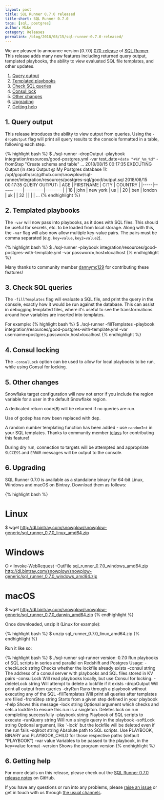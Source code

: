 ```yaml
---
layout: post
title: SQL Runner 0.7.0 released
title-short: SQL Runner 0.7.0
tags: [sql, postgres]
author: Mike
category: Releases
permalink: /blog/2018/08/15/sql-runner-0.7.0-released/
---
```


We are pleased to announce version [0.7.0] [070-release] of [SQL Runner][repo]. This release adds many new features including returned query output, templated playbooks, the ability to view evaluated SQL file templates, and other updates.

1. [Query output](#query-output)
2. [Templated playbooks](#templated-playbooks)
3. [Check SQL queries](#check-sql)
4. [Consul lock](#consul-lock)
5. [Other changes](#other-changes)
6. [Upgrading](#upgrading)
7. [Getting help](#help)

<!--more-->

<h2 id="query-output">1. Query output</h2>

This release introduces the ability to view output from queries. Using the `-dropOutput` flag will print all query results to the console formatted in a table, following each step.

{% highlight bash %}
$ ./sql-runner -dropOutput -playbook integration/resources/good-postgres.yml -var test_date=`date "+%Y_%m_%d"` -fromStep "Create schema and table"
...
2018/08/15 00:17:35 EXECUTING Output (in step Output @ My Postgres database 1): /opt/gopath/src/github.com/snowplow/sql-runner/integration/resources/postgres-sql/good/output.sql
2018/08/15 00:17:35 QUERY OUTPUT:
| AGE | FIRSTNAME |   CITY   | COUNTRY |
|-----|-----------|----------|---------|
|  18 | john      | new york | us      |
|  20 | ben       | london   | uk      |
|  32 |           |          |         |
...
{% endhighlight %}

<h2 id="templated-playbooks">2. Templated playbooks</h2>

The `-var` will now pass into playbooks, as it does with SQL files. This should be useful for secrets, etc. to be loaded from local storage. Along with this, the `-var` flag will also now allow multiple key-value pairs. The pairs must be comma separated (e.g. `key=value,key2=value2`).

{% highlight bash %}
$ ./sql-runner -playbook integration/resources/good-postgres-with-template.yml -var password=,host=localhost
{% endhighlight %}

Many thanks to community member [dannymc129][dannymc129] for contributing these features!

<h2 id="check-sql">3. Check SQL queries</h2>

The `-fillTemplates` flag will evaluate a SQL file, and print the query in the console, exactly how it would be run against the database. This can assist in debugging templated files, where it's useful to see the transformations around how variables are inserted into templates.

For example:
{% highlight bash %}
$ ./sql-runner -fillTemplates -playbook integration/resources/good-postgres-with-template.yml -var username=postgres,password=,host=localhost
{% endhighlight %}

<h2 id="consul-lock">4. Consul locking</h2>

The `-consulLock` option can be used to allow for local playbooks to be run, while using Consul for locking.

<h2 id="other-changes">5. Other changes</h2>

Snowflake target configuration will now not error if you include the region variable for a user in the default Snowflake region.

A dedicated return code(8) will be returned if no queries are run.

Use of godep has now been replaced with dep.

A random number templating function has been added - use `randomInt` in your SQL templates. Thanks to community member [tclass][tclass] for contributing this feature!

During dry run, connection to targets will be attempted and appropriate `SUCCESS` and `ERROR` messages will be output to the console.

<h2 id="upgrading">6. Upgrading</h2>

SQL Runner 0.7.0 is available as a standalone binary for 64-bit Linux, Windows and macOS on Bintray. Download them as follows:

{% highlight bash %}
# Linux
$ wget http://dl.bintray.com/snowplow/snowplow-generic/sql_runner_0.7.0_linux_amd64.zip

# Windows
C:\> Invoke-WebRequest -OutFile sql_runner_0.7.0_windows_amd64.zip http://dl.bintray.com/snowplow/snowplow-generic/sql_runner_0.7.0_windows_amd64.zip

# macOS
$ wget http://dl.bintray.com/snowplow/snowplow-generic/sql_runner_0.7.0_darwin_amd64.zip
{% endhighlight %}

Once downloaded, unzip it (Linux for example):

{% highlight bash %}
$ unzip sql_runner_0.7.0_linux_amd64.zip
{% endhighlight %}

Run it like so:

{% highlight bash %}
$ ./sql-runner
sql-runner version: 0.7.0
Run playbooks of SQL scripts in series and parallel on Redshift and Postgres
Usage:
  -checkLock string
      Checks whether the lockfile already exists
  -consul string
      The address of a consul server with playbooks and SQL files stored in KV pairs
  -consulLock
      Will read playbooks locally, but use Consul for locking.
  -deleteLock string
      Will attempt to delete a lockfile if it exists
  -dropOutput
      Will print all output from queries
  -dryRun
      Runs through a playbook without executing any of the SQL
  -fillTemplates
      Will print all queries after templates are filled
  -fromStep string
      Starts from a given step defined in your playbook
  -help
      Shows this message
  -lock string
      Optional argument which checks and sets a lockfile to ensure this run is a singleton. Deletes lock on run completing successfully
  -playbook string
      Playbook of SQL scripts to execute
  -runQuery string
      Will run a single query in the playbook
  -softLock string
      Optional argument, like '-lock' but the lockfile will be deleted even if the run fails
  -sqlroot string
      Absolute path to SQL scripts. Use PLAYBOOK, BINARY and PLAYBOOK_CHILD for those respective paths (default "PLAYBOOK")
  -var value
      Variables to be passed to the playbook, in the key=value format
  -version
      Shows the program version
{% endhighlight %}

<h2 id="help">6. Getting help</h2>

For more details on this release, please check out the [SQL Runner 0.7.0 release notes][070-release] on GitHub.

If you have any questions or run into any problems, please [raise an issue][issues] or get in touch with us through [the usual channels][talk-to-us].

[dannymc129]: https://github.com/dannymc129
[tclass]: https://github.com/tclass

[consul]: https://www.consul.io/
[repo]: https://github.com/snowplow/sql-runner
[issues]: https://github.com/snowplow/sql-runner/issues
[070-release]: https://github.com/snowplow/sql-runner/releases/tag/0.7.0
[talk-to-us]: https://github.com/snowplow/snowplow/wiki/Talk-to-us